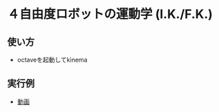 # ４自由度ロボットの運動学 (I.K./F.K.)

## 使い方

* octaveを起動してkinema

## 実行例

* [動画](https://youtu.be/H0b-DTfoefc)
